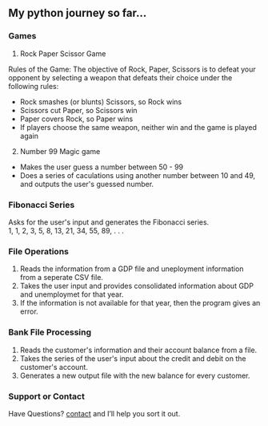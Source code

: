 ## My python journey so far...

### Games

1. Rock Paper Scissor Game

Rules of the Game:
The objective of Rock, Paper, Scissors is to defeat your opponent by selecting a weapon that
defeats their choice under the following rules:
- Rock smashes (or blunts) Scissors, so Rock wins
- Scissors cut Paper, so Scissors win
- Paper covers Rock, so Paper wins
- If players choose the same weapon, neither win and the game is played again

2. Number 99 Magic game
 - Makes the user guess a number between 50 - 99
 - Does a series of caculations using another number between 10 and 49, and outputs the user's guessed number.
 
### Fibonacci Series
Asks for the user's input and generates the Fibonacci series.
<br>1, 1, 2, 3, 5, 8, 13, 21, 34, 55, 89, . . .

### File Operations
1. Reads the information from a GDP file and uneployment information from a seperate CSV file.
2. Takes the user input and provides consolidated information about GDP and unemploymet for that year.
3. If the information is not available for that year, then the program gives an error.

### Bank File Processing
1. Reads the customer's information and their account balance from a file.
2. Takes the series of the user's input about the credit and debit on the customer's account.
3. Generates a new output file with the new balance for every customer.

 

### Support or Contact

Have Questions? [contact](mailto:aryanrajagrawal@gmail.com) and I’ll help you sort it out.
